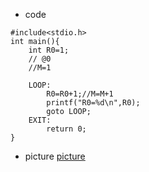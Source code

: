 
* code
```
#include<stdio.h>
int main(){
    int R0=1;
    // @0
    //M=1

    LOOP:
        R0=R0+1;//M=M+1
        printf("R0=%d\n",R0);
        goto LOOP;
    EXIT:
        return 0;
}
```
* picture
[picture](picture/補充.png)
